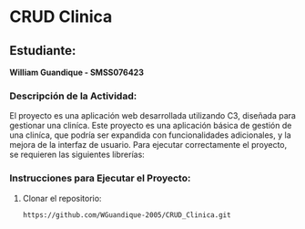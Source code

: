 # CRUD Clinica

## Estudiante:
**William Guandique - SMSS076423**

### Descripción de la Actividad:
El proyecto es una aplicación web desarrollada utilizando C3, diseñada para gestionar una cliníca.
Este proyecto es una aplicación básica de gestión de una cliníca, que podría ser expandida con funcionalidades adicionales, y la mejora de la interfaz de usuario.
Para ejecutar correctamente el proyecto, se requieren las siguientes librerías:


### Instrucciones para Ejecutar el Proyecto:
1. Clonar el repositorio:
   ```bash
   https://github.com/WGuandique-2005/CRUD_Clinica.git
